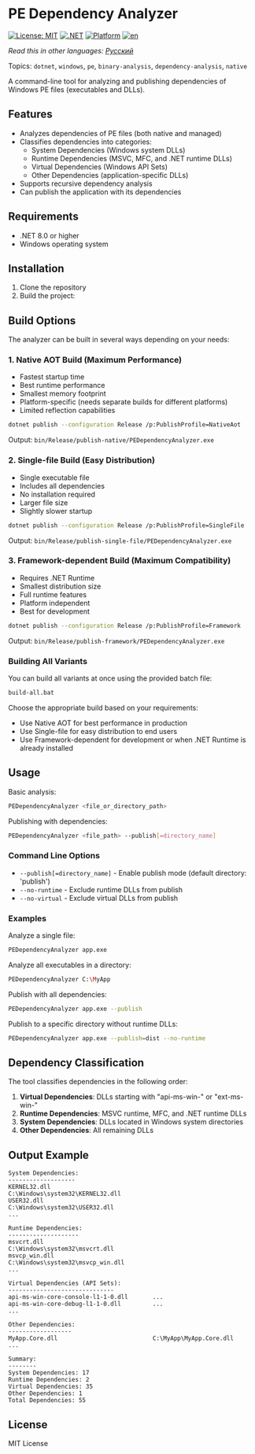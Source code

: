 # PE Dependency Analyzer

[![License: MIT](https://img.shields.io/badge/License-MIT-yellow.svg)](https://opensource.org/licenses/MIT)
[![.NET](https://img.shields.io/badge/.NET-8.0-blue.svg)](https://dotnet.microsoft.com/download/dotnet/8.0)
[![Platform](https://img.shields.io/badge/platform-windows-lightgrey.svg)](https://github.com/yourusername/PEDependencyAnalyzer)
[![en](https://img.shields.io/badge/lang-en-green.svg)](https://github.com/yourusername/PEDependencyAnalyzer/blob/main/README.md)

*Read this in other languages: [Русский](README.ru.md)*

Topics: `dotnet`, `windows`, `pe`, `binary-analysis`, `dependency-analysis`, `native`

A command-line tool for analyzing and publishing dependencies of Windows PE files (executables and DLLs).

## Features

- Analyzes dependencies of PE files (both native and managed)
- Classifies dependencies into categories:
  - System Dependencies (Windows system DLLs)
  - Runtime Dependencies (MSVC, MFC, and .NET runtime DLLs)
  - Virtual Dependencies (Windows API Sets)
  - Other Dependencies (application-specific DLLs)
- Supports recursive dependency analysis
- Can publish the application with its dependencies

## Requirements

- .NET 8.0 or higher
- Windows operating system

## Installation

1. Clone the repository
2. Build the project:

## Build Options

The analyzer can be built in several ways depending on your needs:

### 1. Native AOT Build (Maximum Performance)
- Fastest startup time
- Best runtime performance
- Smallest memory footprint
- Platform-specific (needs separate builds for different platforms)
- Limited reflection capabilities
```bash
dotnet publish --configuration Release /p:PublishProfile=NativeAot
```
Output: `bin/Release/publish-native/PEDependencyAnalyzer.exe`

### 2. Single-file Build (Easy Distribution)
- Single executable file
- Includes all dependencies
- No installation required
- Larger file size
- Slightly slower startup
```bash
dotnet publish --configuration Release /p:PublishProfile=SingleFile
```
Output: `bin/Release/publish-single-file/PEDependencyAnalyzer.exe`

### 3. Framework-dependent Build (Maximum Compatibility)
- Requires .NET Runtime
- Smallest distribution size
- Full runtime features
- Platform independent
- Best for development
```bash
dotnet publish --configuration Release /p:PublishProfile=Framework
```
Output: `bin/Release/publish-framework/PEDependencyAnalyzer.exe`

### Building All Variants
You can build all variants at once using the provided batch file:
```bash
build-all.bat
```

Choose the appropriate build based on your requirements:
- Use Native AOT for best performance in production
- Use Single-file for easy distribution to end users
- Use Framework-dependent for development or when .NET Runtime is already installed

## Usage

Basic analysis:
```bash
PEDependencyAnalyzer <file_or_directory_path>
```

Publishing with dependencies:
```bash
PEDependencyAnalyzer <file_path> --publish[=directory_name]
```

### Command Line Options

- `--publish[=directory_name]` - Enable publish mode (default directory: 'publish')
- `--no-runtime` - Exclude runtime DLLs from publish
- `--no-virtual` - Exclude virtual DLLs from publish

### Examples

Analyze a single file:
```bash
PEDependencyAnalyzer app.exe
```

Analyze all executables in a directory:
```bash
PEDependencyAnalyzer C:\MyApp
```

Publish with all dependencies:
```bash
PEDependencyAnalyzer app.exe --publish
```

Publish to a specific directory without runtime DLLs:
```bash
PEDependencyAnalyzer app.exe --publish=dist --no-runtime
```

## Dependency Classification

The tool classifies dependencies in the following order:

1. **Virtual Dependencies**: DLLs starting with "api-ms-win-" or "ext-ms-win-"
2. **Runtime Dependencies**: MSVC runtime, MFC, and .NET runtime DLLs
3. **System Dependencies**: DLLs located in Windows system directories
4. **Other Dependencies**: All remaining DLLs

## Output Example

```
System Dependencies:
-------------------
KERNEL32.dll                             C:\Windows\system32\KERNEL32.dll
USER32.dll                               C:\Windows\system32\USER32.dll
...

Runtime Dependencies:
--------------------
msvcrt.dll                               C:\Windows\system32\msvcrt.dll
msvcp_win.dll                            C:\Windows\system32\msvcp_win.dll
...

Virtual Dependencies (API Sets):
------------------------------
api-ms-win-core-console-l1-1-0.dll       ...
api-ms-win-core-debug-l1-1-0.dll         ...
...

Other Dependencies:
------------------
MyApp.Core.dll                           C:\MyApp\MyApp.Core.dll
...

Summary:
--------
System Dependencies: 17
Runtime Dependencies: 2
Virtual Dependencies: 35
Other Dependencies: 1
Total Dependencies: 55
```

## License

MIT License
